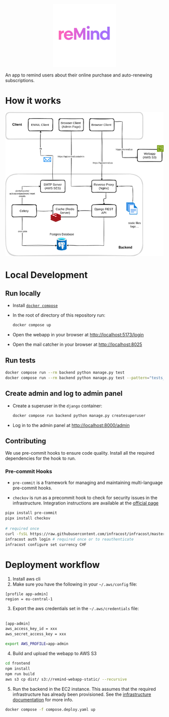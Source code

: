 <p align="center">
  <img src="./docs/reMind_Logo_transparent.png" alt="logo" width="200"/>
</p>

An app to remind users about their online purchase and auto-renewing
subscriptions.

# How it works

<p align="center">
  <img src="./docs/system.drawio.png">
</p>

# Local Development

## Run locally

- Install [`docker compose`](https://docs.docker.com/compose/install/standalone/)
- In the root of directory of this repository run:

  ```bash
  docker compose up
  ```

- Open the webapp in your browser at
  [http://localhost:5173/login](http://localhost:5173/login)

- Open the mail catcher in your browser at
  [http://localhost:8025](http://localhost:8025)

## Run tests

```bash
docker compose run --rm backend python manage.py test
docker compose run --rm backend python manage.py test --pattern="tests_*.py" # to run specific tests

```

## Create admin and log to admin panel

- Create a superuser in the `django` container:

  ```bash
  docker compose run backend python manage.py createsuperuser
  ```

- Log in to the admin panel at
  [http://localhost:8000/admin](http://localhost:8000/admin)

## Contributing

We use pre-commit hooks to ensure code quality. Install all the required
dependencies for the hook to run.

### Pre-commit Hooks

- `pre-commit` is a framework for managing and maintaining multi-language
  pre-commit hooks.

- `checkov` is run as a precommit hook to check for security issues in the
  infrastructure. Integration instructions are available at the
  [official page](https://www.checkov.io/2.Basics/Installing%20Checkov.html)

```bash
pipx install pre-commit
pipx install checkov

# required once
curl -fsSL https://raw.githubusercontent.com/infracost/infracost/master/scripts/install.sh | sh
infracost auth login # required once or to reauthenticate
infracost configure set currency CHF
```

# Deployment workflow

1. Install aws cli
2. Make sure you have the following in your `~/.aws/config` file:

```
[profile app-admin]
region = eu-central-1
```

3. Export the aws credentials set in the `~/.aws/credentials` file:

```bash

[app-admin]
aws_access_key_id = xxx
aws_secret_access_key = xxx
```

```bash
export AWS_PROFILE=app-admin
```

4. Build and upload the webapp to AWS S3

```bash
cd frontend
npm install
npm run build
aws s3 cp dist/ s3://remind-webapp-static/ --recursive
```

5. Run the backend in the EC2 instance. This assumes that the required infrastructure has already been provisioned. See the [infrastructure documentation](./infra/infra.md) for more info.

```bash
docker compose -f compose.deploy.yaml up
```
